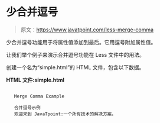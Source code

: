 # 少合并逗号

> 原文：<https://www.javatpoint.com/less-merge-comma>

少合并逗号功能用于将属性值添加到最后。它用逗号附加属性值。

让我们举个例子来演示合并逗号功能在 Less 文件中的用法。

创建一个名为“simple.html”的 HTML 文件，包含以下数据。

**HTML 文件:simple.html**

```less

   Merge Comma Example

   合并逗号示例
   欢迎来到 JavaTpoint:一个所有技术的解决方案。

```